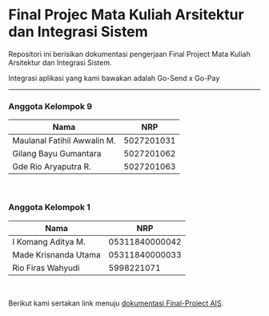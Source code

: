 # Final Projec Mata Kuliah Arsitektur dan Integrasi Sistem
Repositori ini berisikan dokumentasi pengerjaan Final Project Mata Kuliah Arsitektur dan Integrasi Sistem. 

Integrasi aplikasi yang kami bawakan adalah Go-Send x Go-Pay

---

### Anggota Kelompok 9

Nama | NRP
--- | ---
Maulanal Fatihil Awwalin M. | 5027201031
Gilang Bayu Gumantara | 5027201062
Gde Rio Aryaputra R. | 5027201063
<br>

### Anggota Kelompok 1

Nama | NRP
--- | ---
I Komang Aditya M. | 05311840000042
Made Krisnanda Utama | 05311840000033
Rio Firas Wahyudi | 5998221071

<br>

Berikut kami sertakan link menuju [dokumentasi Final-Project AIS](https://github.com/GilangBayuG/FP-AIS-Kelompok-9/wiki).